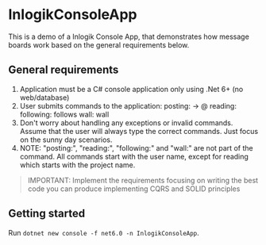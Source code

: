 # InlogikConsoleApp

This is a demo of a Inlogik Console App, that demonstrates how message boards work based on the general requirements below.

## General requirements

1. Application must be a C# console application only using .Net 6+ (no web/database)
1. User submits commands to the application:
    posting: <user name> -> @<project name> <message>
    reading: <project name>
    following: <user name> follows <project name>
    wall: <user name> wall
1. Don't worry about handling any exceptions or invalid commands. Assume that the user will always type
the correct commands. Just focus on the sunny day scenarios.
1. NOTE: "posting:", "reading:", "following:" and "wall:" are not part of the command. All commands start
with the user name, except for reading which starts with the project name.

> IMPORTANT: Implement the requirements focusing on writing the best code you can produce implementing CQRS and SOLID principles

## Getting started

Run `dotnet new console -f net6.0 -n InlogikConsoleApp`.